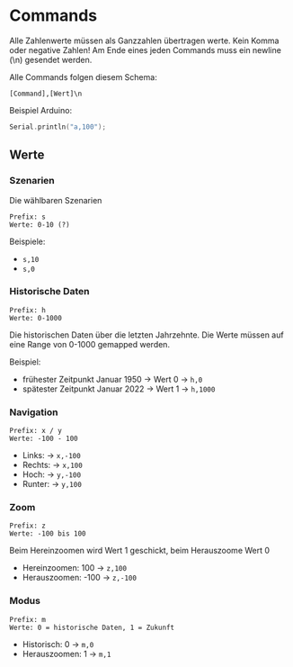 # Commands

Alle Zahlenwerte müssen als Ganzzahlen übertragen werte. Kein Komma oder negative Zahlen!
Am Ende eines jeden Commands muss ein newline (\n) gesendet werden.

Alle Commands folgen diesem Schema:

```
[Command],[Wert]\n
```

Beispiel Arduino:

```C++
Serial.println("a,100");
```

## Werte

### Szenarien

Die wählbaren Szenarien

```
Prefix: s
Werte: 0-10 (?)
```

Beispiele:

- `s,10`
- `s,0`

### Historische Daten

```
Prefix: h
Werte: 0-1000
```

Die historischen Daten über die letzten Jahrzehnte. Die Werte müssen auf eine Range von 0-1000 gemapped werden.

Beispiel:

- frühester Zeitpunkt Januar 1950 -> Wert 0 -> `h,0`
- spätester Zeitpunkt Januar 2022 -> Wert 1 -> `h,1000`

### Navigation

```
Prefix: x / y
Werte: -100 - 100
```

- Links: -> `x,-100`
- Rechts: -> `x,100`
- Hoch: -> `y,-100`
- Runter: -> `y,100`

### Zoom

```
Prefix: z
Werte: -100 bis 100
```

Beim Hereinzoomen wird Wert 1 geschickt, beim Herauszoome Wert 0

- Hereinzoomen: 100 -> `z,100`
- Herauszoomen: -100 -> `z,-100`

### Modus

```
Prefix: m
Werte: 0 = historische Daten, 1 = Zukunft
```

- Historisch: 0 -> `m,0`
- Herauszoomen: 1 -> `m,1`
